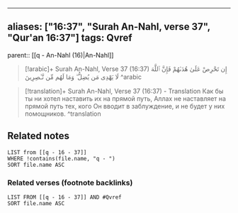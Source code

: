 
---
aliases: ["16:37", "Surah An-Nahl, verse 37", "Qur'an 16:37"]
tags: Qvref
---

parent:: [[q - An-Nahl (16)|An-Nahl]]

> [!arabic]+ Surah An-Nahl, Verse 37 (16:37)
> <span class="quran-arabic">إِن تَحْرِصْ عَلَىٰ هُدَىٰهُمْ فَإِنَّ ٱللَّهَ لَا يَهْدِى مَن يُضِلُّ ۖ وَمَا لَهُم مِّن نَّـٰصِرِينَ</span>
^arabic

> [!translation]+ Surah An-Nahl, Verse 37 (16:37) - Translation
> Как бы ты ни хотел наставить их на прямой путь, Аллах не наставляет на прямой путь тех, кого Он вводит в заблуждение, и не будет у них помощников.
^translation



## Related notes
```dataview
LIST from [[q - 16 - 37]]
WHERE !contains(file.name, "q - ")
SORT file.name ASC
```

### Related verses (footnote backlinks)
```dataview
LIST FROM [[q - 16 - 37]] AND #Qvref
SORT file.name ASC
```

